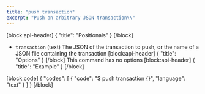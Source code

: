 ```yaml
---
title: "push transaction"
excerpt: "Push an arbitrary JSON transaction\\"
---
```

[block:api-header]
{
  "title": "Positionals"
}
[/block]
- `transaction` (text) The JSON of the transaction to push, or the name of a JSON file containing the transaction
[block:api-header]
{
  "title": "Options"
}
[/block]
This command has no options
[block:api-header]
{
  "title": "Example"
}
[/block]

[block:code]
{
  "codes": [
    {
      "code": "$ push transaction {}",
      "language": "text"
    }
  ]
}
[/block]